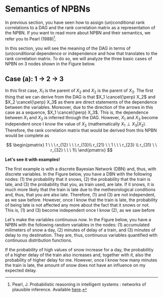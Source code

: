 
# Semantics of NPBNs

In previous section, you have seen how to assign (un)conditional rank correlations to a DAG and the rank correlation matrix as a representation of the NPBN. If you want to read more about NPBN and their semantics, we refer you to Pearl (1988)[^pearl].

In this section, you will see the meaning of the DAG in terms of (un)conditional dependence or independence and how that translates to the rank correlation matrix. To do so, we will analyze the three basic cases of NPBN on 3 nodes shown in the Figure below.



## Case (a): 1 $\rightarrow$ 2 $\rightarrow$ 3



In this first case, $X_1$ is the parent of $X_2$ and $X_2$ is the parent of $X_3$. The first thing that we can derive from the DAG is that $X_1 \cancel{\perp} X_2$ and $X_2 \cancel{\perp} X_3$ as there are direct statements of the dependence between the variables. Moreover, due to the direction of the arrows in this case as a sequence, $X_1 \cancel{\perp} X_3$. This is, the dependence between $X_1$ and $X_3$ is inferred through the DAG. However, $X_1$ and $X_3$ become independent once I know the value of $X_2$ (mathematically $X_1 \perp X_3|X_2$). Therefore, the rank correlation matrix that would be derived from this NPBN would be complete as

$$
\begin{pmatrix}
1 \ \ \ r_{12} \ \ \ r_{13}\\
r_{21} \ \ 1 \ \ \ r_{23} \\
r_{31} \ \ r_{32} \ \ \ 1\\
\end{pmatrix}
$$

**Let's see it with examples!**

The first example is with a discrete Bayesian Network (DBN) and, thus, with discrete variables. In the Figure below, you have a DBN with the following nodes: (1) the probability that it snows, (2) the probability that the train is late, and (3) the probability that you, as train used, are late. If it snows, it is much more likely that the train is late due to the metheorological conditions and, thus, that you are also late. Therefore, (1) and (3) are not independent, as we saw before. However, once I know that the train is late, the probability of being late is not affected any more about the fact that it snows or not. This is, (1) and (3) become independent once I know (2), as we saw before



Let's make the variables continuous now. In the Figure below, you have a NPBN with the following random variables in the nodes: (1) accumulated milimeters of snow a day, (2) minutes of delay of a train, and (3) minutes of delay to my destination. They are, thus, continuous variables quantified with continuous distribution functions. 



If the probability of high values of snow increase for a day, the probabilitiy of a higher delay of the train also increases and, together with it, also the probability of higher delay for me. However, once I know how many minutes the train is late, the amount of snow does not have an influence on my expected delay.

[^pearl]: Pearl, J. Probabilistic reasoning in intelligent systems : networks of plausible inference. Available [here](https://tudelft.on.worldcat.org/search/detail/927108286?queryString=Probabilistic%20reasoning%20in%20intelligent%20systems%3A%20networks%20of%20plausible%20inference).